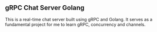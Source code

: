 ## gRPC Chat Server Golang
This is a real-time chat server built using gRPC and Golang. It serves as a fundamental project for me to learn gRPC, concurrency and channels.

## 